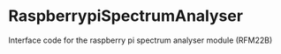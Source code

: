 RaspberrypiSpectrumAnalyser
===========================

Interface code for the raspberry pi spectrum analyser module (RFM22B)
